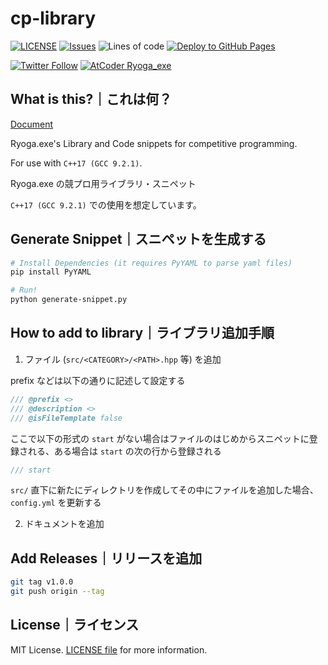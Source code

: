 # cp-library

[![LICENSE](https://img.shields.io/github/license/ryoga-exe/cp-library)](https://github.com/Ryoga-exe/cp-library/blob/main/LICENSE)
[![Issues](https://img.shields.io/github/issues/ryoga-exe/cp-library)](https://github.com/Ryoga-exe/cp-library/issues)
![Lines of code](https://img.shields.io/tokei/lines/github/ryoga-exe/cp-library)
[![Deploy to GitHub Pages](https://github.com/Ryoga-exe/cp-library/actions/workflows/gh-pages.yml/badge.svg)](https://github.com/Ryoga-exe/cp-library/actions/workflows/gh-pages.yml)

[![Twitter Follow](https://img.shields.io/twitter/follow/Ryoga_exe?color=1DA1F2&logo=twitter&style=flat)](https://twitter.com/intent/follow?screen_name=Ryoga_exe)
[![AtCoder Ryoga_exe](https://img.shields.io/endpoint?url=https%3A%2F%2Fatcoder-badges.now.sh%2Fapi%2Fatcoder%2Fjson%2FRyoga_exe)](https://atcoder.jp/users/Ryoga_exe)

## What is this?｜これは何？

[Document](ryoga-exe.github.io/cp-library/)

Ryoga.exe's Library and Code snippets for competitive programming.

For use with `C++17 (GCC 9.2.1)`.

Ryoga.exe の競プロ用ライブラリ・スニペット

`C++17 (GCC 9.2.1)` での使用を想定しています。

## Generate Snippet｜スニペットを生成する

```bash
# Install Dependencies (it requires PyYAML to parse yaml files)
pip install PyYAML

# Run!
python generate-snippet.py
```

## How to add to library｜ライブラリ追加手順

1. ファイル (`src/<CATEGORY>/<PATH>.hpp` 等) を追加
  
  prefix などは以下の通りに記述して設定する
  ```cpp
  /// @prefix <>
  /// @description <>
  /// @isFileTemplate false
  ```

  ここで以下の形式の `start` がない場合はファイルのはじめからスニペットに登録される、ある場合は `start` の次の行から登録される
  ```cpp
  /// start
  ```

  `src/` 直下に新たにディレクトリを作成してその中にファイルを追加した場合、`config.yml` を更新する

2. ドキュメントを追加

## Add Releases｜リリースを追加

```bash
git tag v1.0.0
git push origin --tag
```

## License｜ライセンス

MIT License. [LICENSE file](https://github.com/Ryoga-exe/cp-library/blob/main/LICENSE) for more information.
